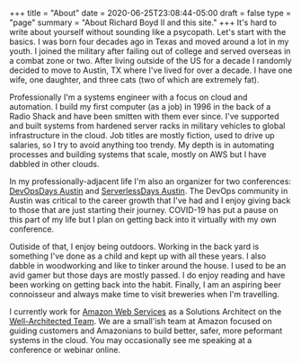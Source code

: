 +++
title = "About"
date = 2020-06-25T23:08:44-05:00
draft = false
type = "page"
summary = "About Richard Boyd II and this site."
+++
It's hard to write about yourself without sounding like a psycopath. Let's start with the basics. I was born four decades ago in Texas and moved around a lot in my youth. I joined the military after failing out of college and served overseas in a combat zone or two. After living outside of the US for a decade I randomly decided to move to Austin, TX where I've lived for over a decade. I have one wife, one daughter, and three cats (two of which are extremely fat).

Professionally I'm a systems engineer with a focus on cloud and automation. I build my first computer (as a job) in 1996 in the back of a Radio Shack and have been smitten with them ever since. I've supported and built systems from hardened server racks in military vehicles to global infrastructure in the cloud. Job titles are mostly fiction, used to drive up salaries, so I try to avoid anything too trendy. My depth is in automating processes and building systems that scale, mostly on AWS but I have dabbled in other clouds. 

In my professionally-adjacent life I'm also an organizer for two conferences: [DevOpsDays Austin](https://devopsdays.org/events/2019-austin/welcome/) and [ServerlessDays Austin](https://atx.serverlessdays.io/). The DevOps community in Austin was critical to the career growth that I've had and I enjoy giving back to those that are just starting their journey. COVID-19 has put a pause on this part of my life but I plan on getting back into it virtually with my own conference.

Outiside of that, I enjoy being outdoors. Working in the back yard is something I've done as a child and kept up with all these years. I also dabble in woodworking and like to tinker around the house. I used to be an avid gamer but those days are mostly passed. I do enjoy reading and have been working on getting back into the habit. Finally, I am an aspiring beer connoisseur and always make time to visit breweries when I'm travelling.

I currently work for [Amazon Web Services](https://aws.amazon.com/) as a Solutions Architect on the [Well-Architected Team](https://aws.amazon.com/architecture/well-architected/). We are a small'ish team at Amazon focused on guiding customers and Amazonians to build better, safer, more peformant systems in the cloud. You may occasionally see me speaking at a conference or webinar online.